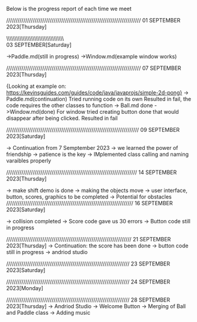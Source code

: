 Below is the progress report of each time we meet

///////////////////////////////////////////////////////////////////////
01 SEPTEMBER 2023[Thursday]


\\\\\\\\\\\\\\\\\\\\\\\\\\\\\\\\\\\\\\\\\\\\\\\\\\\\\\\\\\\\\\\\\\\\\\\
03 SEPTEMBER[Saturday]

->Paddle.md(still in progress)
->Window.md(example window works)




///////////////////////////////////////////////////////////////////////
07 SEPTEMBER 2023[Thursday]

{Looking at example on: 
https://kevinsguides.com/guides/code/java/javaprojs/simple-2d-pong}
-> Paddle.md(continuation)
    Tried running code on its own
    Resulted in fail, the code requires the other classes to function
-> Ball.md done
->Window.md(done)
    For window tried creating button done that would disappear after 
    being clicked. 
    Resulted in fail

//////////////////////////////////////////////////////////////////////
09 SEPTEMBER 2023[Saturday]

-> Continuation from 7 Semptember 2023
-> we learned the power of friendship
-> patience is the key
-> IMplemented class calling and naming varaibles properly

/////////////////////////////////////////////////////////////////////
14 SEPTEMBER 2023[Thursday]

-> make shift demo is done
-> making the objects move
-> user interface, button, scores, graphics to be completed
-> Potential for obstacles
///////////////////////////////////////////////////////////////////
16 SEPTEMBER 2023[Saturday]

-> collision completed
-> Score code gave us 30 errors
-> Button code still in progress

//////////////////////////////////////////////////////////////////
21 SEPTEMBER 2023[Thursday]
-> Continuation: the score has been done
-> button code still in progress
-> andriod studio

/////////////////////////////////////////////////////////////////
23 SEPTEMBER 2023[Saturday]

/////////////////////////////////////////////////////////////////
24 SEPTEMBER 2023[Monday]

/////////////////////////////////////////////////////////////////
28 SEPTEMBER 2023[Thursday]
-> Andriod Studio
-> Welcome Button
-> Merging of Ball and Paddle class
-> Adding music
